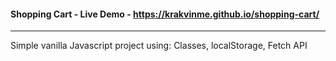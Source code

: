 #### Shopping Cart - Live Demo - https://krakvinme.github.io/shopping-cart/
---
Simple vanilla Javascript project using: Classes, localStorage, Fetch API
